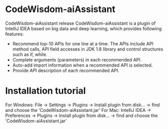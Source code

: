 # CodeWisdom-aiAssistant
CodeWisdom-aiAssistant release
CodeWisdom-aiAssistant is a plugin of IntelliJ IDEA based on big data and deep learning, which provides following features:
* Recommend top-10 APIs for one line at a time. The APIs include API method calls, API field accesses in JDK 1.8 library and control structures such as if, while.
* Complete arguments (parameters) in each recommended API.
* Auto-add import information when a recommended API is selected.
* Provide API description of each recommended API.

# Installation tutorial
For Windows: File -> Settings -> Plugins -> Install plugin from disk... -> find and choose the 'CodeWisdom-aiAssistant.jar'
For Mac: IntelliJ IDEA -> Preferences -> Plugins -> Install plugin from disk... -> find and choose the 'CodeWisdom-aiAssistant.jar'
